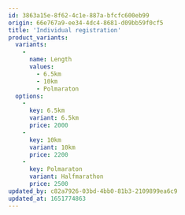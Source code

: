 ```yaml
---
id: 3863a15e-8f62-4c1e-887a-bfcfc600eb99
origin: 66e767a9-ee34-4dc4-8681-d09bb59f0cf5
title: 'Individual registration'
product_variants:
  variants:
    -
      name: Length
      values:
        - 6.5km
        - 10km
        - Polmaraton
  options:
    -
      key: 6.5km
      variant: 6.5km
      price: 2000
    -
      key: 10km
      variant: 10km
      price: 2200
    -
      key: Polmaraton
      variant: Halfmarathon
      price: 2500
updated_by: c82a7926-03bd-4bb0-81b3-2109899ea6c9
updated_at: 1651774863
---
```

